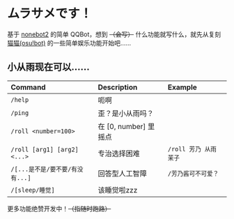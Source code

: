 # ムラサメです！

基于 [nonebot2](https://github.com/nonebot/nonebot2) 的简单 QQBot，想到 ~~（会写）~~ 什么功能就写什么，就先从复刻 [猫猫(osu!bot)](https://github.com/Monodesu/osucat) 的一些简单娱乐功能开始吧……

## 小从雨现在可以……

| Command                         | Description             | Example                |
| :------------------------------ | :---------------------- | :--------------------- |
| `/help`                         | 呃啊                    |                        |
| `/ping`                         | 歪？是小从雨吗？        |                        |
| `/roll <number=100>`            | 在 \[0, number\] 里摇点 |                        |
| `/roll [arg1] [arg2] <...>`     | 专治选择困难            | `/roll 芳乃 从雨 茉子` |
| `/[...是不是/要不要/有没有...]` | 回答型人工智障          | `/芳乃酱可不可爱？`    |
| `/[sleep/睡觉]`                 | 该睡觉啦zzz             |                        |

更多功能绝赞开发中！~~（指随时跑路）~~
